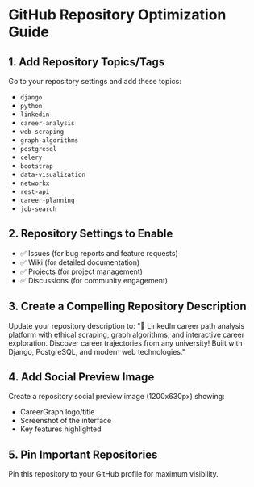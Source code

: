 # GitHub Repository Optimization Guide

## 1. Add Repository Topics/Tags
Go to your repository settings and add these topics:
- `django`
- `python`
- `linkedin`
- `career-analysis` 
- `web-scraping`
- `graph-algorithms`
- `postgresql`
- `celery`
- `bootstrap`
- `data-visualization`
- `networkx`
- `rest-api`
- `career-planning`
- `job-search`

## 2. Repository Settings to Enable
- ✅ Issues (for bug reports and feature requests)
- ✅ Wiki (for detailed documentation)
- ✅ Projects (for project management)
- ✅ Discussions (for community engagement)

## 3. Create a Compelling Repository Description
Update your repository description to:
"🚀 LinkedIn career path analysis platform with ethical scraping, graph algorithms, and interactive career exploration. Discover career trajectories from any university! Built with Django, PostgreSQL, and modern web technologies."

## 4. Add Social Preview Image
Create a repository social preview image (1200x630px) showing:
- CareerGraph logo/title
- Screenshot of the interface
- Key features highlighted

## 5. Pin Important Repositories
Pin this repository to your GitHub profile for maximum visibility.